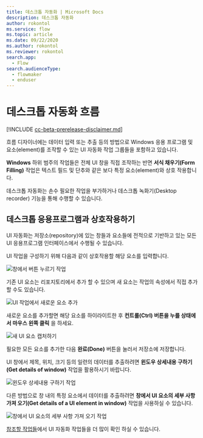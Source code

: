 ```yaml
---
title: 데스크톱 자동화 | Microsoft Docs
description: 데스크톱 자동화
author: rokontol
ms.service: flow
ms.topic: article
ms.date: 09/22/2020
ms.author: rokontol
ms.reviewer: rokontol
search.app: 
  - Flow
search.audienceType: 
  - flowmaker
  - enduser
---
```


# 데스크톱 자동화 흐름

[!INCLUDE [cc-beta-prerelease-disclaimer.md](../../includes/cc-beta-prerelease-disclaimer.md)]

흐름 디자이너에는 데이터 입력 또는 추출 등의 방법으로 Windows 응용 프로그램 및 요소(element)를 조작할 수 있는 UI 자동화 작업 그룹들을 포함하고 있습니다.

**Windows** 하위 범주의 작업들은 전체 UI 창을 직접 조작하는 반면 **서식 채우기(Form Filling)** 작업은 텍스트 필드 및 단추와 같은 보다 특정 요소(element)와 상호 작용합니다.

데스크톱 자동화는 손수 필요한 작업을 부가하거나 데스크톱 녹화기(Desktop recorder) 기능을 통해 수행할 수 있습니다.

## 데스크톱 응용프로그램과 상호작용하기

UI 자동화는 저장소(repository)에 있는 창들과 요소들에 전적으로 기반하고 있는 모든 UI 응용프로그램 인터페이스에서 수행될 수 있습니다.

UI 작업을 구성하기 위해 다음과 같이 상호작용할 해당 요소를 입력합니다.

![창에서 버튼 누르기 작업](./media/desktop-automation/press-button-in-window-action.png)

기존 UI 요소는 리포지토리에서 추가 할 수 있으며 새 요소는 작업의 속성에서 직접 추가 할 수도 있습니다.

![UI 작업에서 새로운 요소 추가](./media/desktop-automation/adding-new-elements-through-a-ui-action.png)

새로운 요소를 추가할면 해당 요소를 하이라이트한 후 **컨트롤(Ctrl) 버튼을 누를 상태에서 마우스 왼쪽 클릭** 을 하세요.

![새 UI 요소 캡처하기](./media/desktop-automation/capturing-new-ui-elements.png)

필요한 모든 요소를 추가한 다음 **완료(Done)** 버튼을 눌러서 저장소에 저장합니다.

UI 창에서 제목, 위치, 크기 등의 일련의 데이터를 추출하려면 **윈도우 상세내용 구하기(Get details of window)** 작업을 활용하시기 바랍니다.

![윈도우 상세내용 구하기 작업](./media/desktop-automation/get-details-of-window-action.png)

다른 방법으로 창 내의 특정 요소에서 데이터를 추출하려면 **창에서 UI 요소의 세부 사항 가져 오기(Get details of a UI element in window)** 작업을 사용하실 수 있습니다.

![창에서 UI 요소의 세부 사항 가져 오기 작업](./media/desktop-automation/get-details-of-a-ui-element-in-window.png)

[참조할 작업들](./actions-reference/uiautomation.md)에서 UI 자동화 작업들을 더 많이 확인 하실 수 있습니다.
